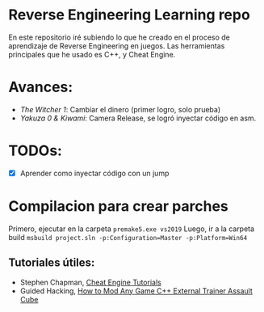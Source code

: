 # Reverse Engineering Learning repo

En este repositorio iré subiendo lo que he creado en el proceso de aprendizaje de Reverse Engineering en juegos.
Las herramientas principales que he usado es C++, y Cheat Engine.

# Avances:
* *The Witcher 1*: Cambiar el dinero (primer logro, solo prueba)
* *Yakuza 0 & Kiwami*: Camera Release, se logró inyectar código en asm.

# TODOs:
* [x] Aprender como inyectar código con un jump

# Compilacion para crear parches
Primero, ejecutar en la carpeta
`premake5.exe vs2019`
Luego, ir a la carpeta build
`msbuild project.sln -p:Configuration=Master -p:Platform=Win64`


## Tutoriales útiles:
* Stephen Chapman, [Cheat Engine Tutorials](https://www.youtube.com/playlist?list=PLNffuWEygffbbT9Vz-Y1NXQxv2m6mrmHr)
* Guided Hacking, [How to Mod Any Game C++ External Trainer Assault Cube](https://www.youtube.com/watch?v=wiX5LmdD5yk)
